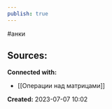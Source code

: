 ```yaml
---
publish: true
---
```

#анки













**Sources:**
- 


**Connected with:**
- [[Операции над матрицами]]



**Created:** 2023-07-07 10:02